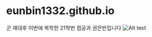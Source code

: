 # eunbin1332.github.io

군 재대후 이번에 복학한 21학번 컴공과 권은빈입니다
![Alt text](/path/to/![image](https://github.com/user-attachments/assets/6b5a2a84-91dc-4539-81b4-7daee61ab30d)
)

